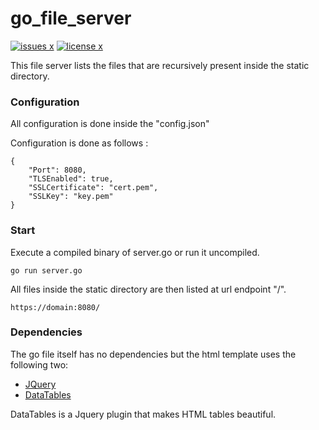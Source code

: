 # go_file_server

[![issues x](https://img.shields.io/github/issues/paul-caron/go_file_server)](https://img.shields.io/github/issues/paul-caron/go_file_server) [![license x](https://img.shields.io/github/license/paul-caron/go_file_server)](https://img.shields.io/github/license/paul-caron/go_file_server)

This file server lists the files that are recursively present inside the static directory.

### Configuration

All configuration is done inside the "config.json"

Configuration is done as follows :
```
{
    "Port": 8080,
    "TLSEnabled": true,
    "SSLCertificate": "cert.pem",
    "SSLKey": "key.pem"
}
```

### Start
Execute a compiled binary of server.go or run it uncompiled.
```
go run server.go
```
All files inside the static directory are then listed at url endpoint "/".
```
https://domain:8080/
```

### Dependencies

The go file itself has no dependencies but the html template uses the following two: 

- [JQuery](https://jquery.com/)
- [DataTables](https://datatables.net/)

DataTables is a Jquery plugin that makes HTML tables beautiful.
